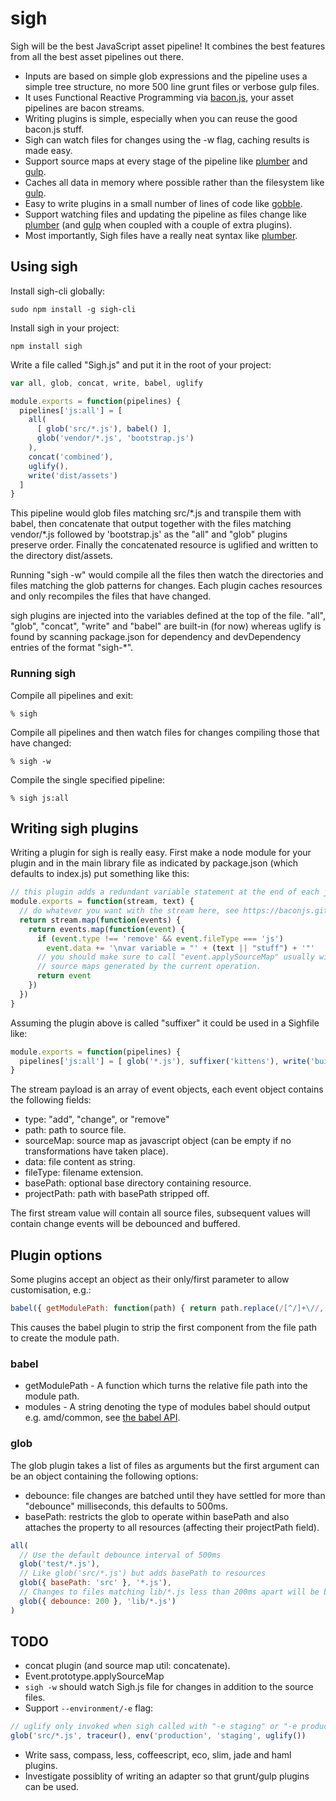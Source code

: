 # sigh

Sigh will be the best JavaScript asset pipeline! It combines the best features from all the best asset pipelines out there.

* Inputs are based on simple glob expressions and the pipeline uses a simple tree structure, no more 500 line grunt files or verbose gulp files.
* It uses Functional Reactive Programming via [bacon.js](https://baconjs.github.io/), your asset pipelines are bacon streams.
* Writing plugins is simple, especially when you can reuse the good bacon.js stuff.
* Sigh can watch files for changes using the -w flag, caching results is made easy.
* Support source maps at every stage of the pipeline like [plumber][plumber] and [gulp][gulp].
* Caches all data in memory where possible rather than the filesystem like [gulp][gulp].
* Easy to write plugins in a small number of lines of code like [gobble][gobble].
* Support watching files and updating the pipeline as files change like [plumber][plumber] (and [gulp][gulp] when coupled with a couple of extra plugins).
* Most importantly, Sigh files have a really neat syntax like [plumber][plumber].

[plumber]: https://github.com/plumberjs/plumber
[gobble]: https://github.com/gobblejs/gobble
[gulp]: https://github.com/gulpjs/gulp

## Using sigh

Install sigh-cli globally:
```
sudo npm install -g sigh-cli
```

Install sigh in your project:
```
npm install sigh
```

Write a file called "Sigh.js" and put it in the root of your project:
```javascript
var all, glob, concat, write, babel, uglify

module.exports = function(pipelines) {
  pipelines['js:all'] = [
    all(
      [ glob('src/*.js'), babel() ],
      glob('vendor/*.js', 'bootstrap.js')
    ),
    concat('combined'),
    uglify(),
    write('dist/assets')
  ]
}
```
This pipeline would glob files matching src/\*.js and transpile them with babel, then concatenate that output together with the files matching vendor/\*.js followed by 'bootstrap.js' as the "all" and "glob" plugins preserve order. Finally the concatenated resource is uglified and written to the directory dist/assets.

Running "sigh -w" would compile all the files then watch the directories and files matching the glob patterns for changes. Each plugin caches resources and only recompiles the files that have changed.

sigh plugins are injected into the variables defined at the top of the file. "all", "glob", "concat", "write" and "babel" are built-in (for now) whereas uglify is found by scanning package.json for dependency and devDependency entries of the format "sigh-\*".

### Running sigh

Compile all pipelines and exit:
```shell
% sigh
```

Compile all pipelines and then watch files for changes compiling those that have changed:
```
% sigh -w
```

Compile the single specified pipeline:
```
% sigh js:all
```

## Writing sigh plugins

Writing a plugin for sigh is really easy. First make a node module for your plugin and in the main library file as indicated by package.json (which defaults to index.js) put something like this:

```javascript
// this plugin adds a redundant variable statement at the end of each javascript file
module.exports = function(stream, text) {
  // do whatever you want with the stream here, see https://baconjs.github.io/
  return stream.map(function(events) {
    return events.map(function(event) {
      if (event.type !== 'remove' && event.fileType === 'js')
        event.data += '\nvar variable = "' + (text || "stuff") + '"'
      // you should make sure to call "event.applySourceMap" usually with
      // source maps generated by the current operation.
      return event
    })
  })
}
```

Assuming the plugin above is called "suffixer" it could be used in a Sighfile like:
```javascript
module.exports = function(pipelines) {
  pipelines['js:all'] = [ glob('*.js'), suffixer('kittens'), write('build') ]
}
```

The stream payload is an array of event objects, each event object contains the following fields:
  * type: "add", "change", or "remove"
  * path: path to source file.
  * sourceMap: source map as javascript object (can be empty if no transformations have taken place).
  * data: file content as string.
  * fileType: filename extension.
  * basePath: optional base directory containing resource.
  * projectPath: path with basePath stripped off.

The first stream value will contain all source files, subsequent values will contain change events will be debounced and buffered.

## Plugin options

Some plugins accept an object as their only/first parameter to allow customisation, e.g.:

```javascript
babel({ getModulePath: function(path) { return path.replace(/[^/]+\//, '') })
```
This causes the babel plugin to strip the first component from the file path to create the module path.

### babel

* getModulePath - A function which turns the relative file path into the module path.
* modules - A string denoting the type of modules babel should output e.g. amd/common, see [the babel API](https://babeljs.io/docs/usage/options/).

### glob

The glob plugin takes a list of files as arguments but the first argument can be an object containing the following options:
  * debounce: file changes are batched until they have settled for more than "debounce" milliseconds, this defaults to 500ms.
  * basePath: restricts the glob to operate within basePath and also attaches the property to all resources (affecting their projectPath field).

```javascript
all(
  // Use the default debounce interval of 500ms
  glob('test/*.js'),
  // Like glob('src/*.js') but adds basePath to resources
  glob({ basePath: 'src' }, '*.js'),
  // Changes to files matching lib/*.js less than 200ms apart will be buffered together
  glob({ debounce: 200 }, 'lib/*.js')
)
```

## TODO
* concat plugin (and source map util: concatenate).
* Event.prototype.applySourceMap
* `sigh -w` should watch Sigh.js file for changes in addition to the source files.
* Support `--environment/-e` flag:
```javascript
// uglify only invoked when sigh called with "-e staging" or "-e production"
glob('src/*.js', traceur(), env('production', 'staging', uglify())
```
* Write sass, compass, less, coffeescript, eco, slim, jade and haml plugins.
* Investigate possiblity of writing an adapter so that grunt/gulp plugins can be used.
